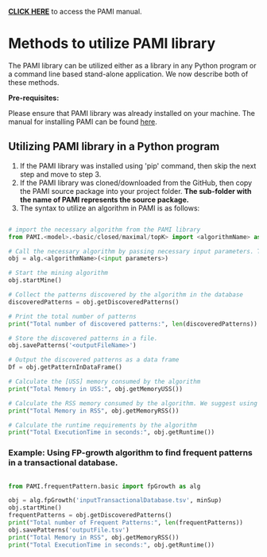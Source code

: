 **[CLICK HERE](index.html)** to access the PAMI manual.


# Methods to utilize PAMI library

The PAMI library can be utilized either as a library in any Python program or a command line based stand-alone application. We now describe both of these methods.

**Pre-requisites:** 


Please ensure that PAMI library was already installed on your machine. The manual for installing PAMI can be found [here](installation.html).

## Utilizing PAMI library in a Python program
1. If the PAMI library was installed using 'pip' command, then skip the next step and move to step 3.
1. If the PAMI library was cloned/downloaded from the GitHub, then copy the PAMI source package into your project folder. 
    **The sub-folder with the name of PAMI represents the source package.**
1. The syntax to utilize an algorithm in PAMI is as follows:

```Python

# import the necessary algorithm from the PAMI library
from PAMI.<model>.<basic/closed/maximal/topK> import <algorithmName> as alg

# Call the necessary algorithm by passing necessary input parameters. The input parameters include inputFileName and the user-specified constraints.
obj = alg.<algorithmName>(<input parameters>)

# Start the mining algorithm
obj.startMine()

# Collect the patterns discovered by the algorithm in the database
discoveredPatterns = obj.getDiscoveredPatterns()

# Print the total number of patterns
print("Total number of discovered patterns:", len(discoveredPatterns))

# Store the discovered patterns in a file. 
obj.savePatterns('<outputFileName>')

# Output the discovered patterns as a data frame
Df = obj.getPatternInDataFrame()

# Calculate the [USS] memory consumed by the algorithm
print("Total Memory in USS:", obj.getMemoryUSS())

# Calculate the RSS memory consumed by the algorithm. We suggest using RSS memory for the memory comparison
print("Total Memory in RSS", obj.getMemoryRSS())

# Calculate the runtime requirements by the algorithm
print("Total ExecutionTime in seconds:", obj.getRuntime())


```
### Example: Using FP-growth algorithm to find frequent patterns in a transactional database.

```Python

from PAMI.frequentPattern.basic import fpGrowth as alg

obj = alg.fpGrowth('inputTransactionalDatabase.tsv', minSup)
obj.startMine()
frequentPatterns = obj.getDiscoveredPatterns()
print("Total number of Frequent Patterns:", len(frequentPatterns))
obj.savePatterns('outputFile.tsv')
print("Total Memory in RSS", obj.getMemoryRSS())
print("Total ExecutionTime in seconds:", obj.getRuntime())

```